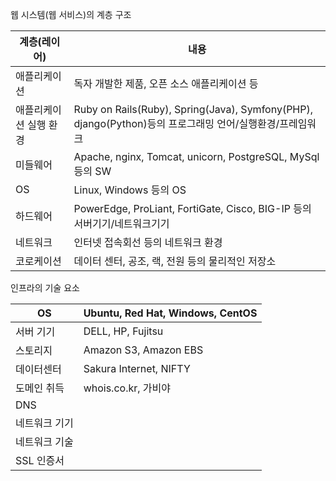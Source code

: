 웹 시스템(웹 서비스)의 계층 구조

| 계층(레이어)| 내용 |
| -- | -- |
| 애플리케이션| 독자 개발한 제품, 오픈 소스 애플리케이션 등 |
| 애플리케이션 실행 환경| Ruby on Rails(Ruby), Spring(Java), Symfony(PHP), django(Python)등의 프로그래밍 언어/실행환경/프레임워크 |
| 미들웨어 | Apache, nginx, Tomcat, unicorn, PostgreSQL, MySql 등의 SW |
| OS | Linux, Windows 등의 OS |
| 하드웨어 | PowerEdge, ProLiant, FortiGate, Cisco, BIG-IP 등의 서버기기/네트워크기기 |
| 네트워크 | 인터넷 접속회선 등의 네트워크 환경 | 
| 코로케이션 | 데이터 센터, 공조, 랙, 전원 등의 물리적인 저장소 |


인프라의 기술 요소

|OS|Ubuntu, Red Hat, Windows, CentOS|
| -- | -- |
|서버 기기|DELL, HP, Fujitsu|
|스토리지|Amazon S3, Amazon EBS|
|데이터센터|Sakura Internet, NIFTY|
|도메인 취득|whois.co.kr, 가비야|
|DNS||
|네트워크 기기||
|네트워크 기술||
|SSL 인증서||